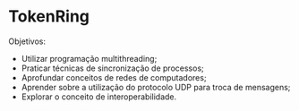 # TokenRing

Objetivos:
- Utilizar programação multithreading;
- Praticar técnicas de sincronização de processos;
- Aprofundar conceitos de redes de computadores;
- Aprender sobre a utilização do protocolo UDP para troca de mensagens;
- Explorar o conceito de interoperabilidade.
